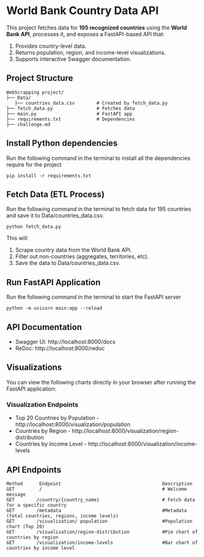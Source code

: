 # World Bank Country Data API

This project fetches data for **195 recognized countries** using the **World Bank API**, processes it, and exposes a FastAPI-based API that:

1. Provides country-level data.
2. Returns population, region, and income-level visualizations.
3. Supports interactive Swagger documentation.


## Project Structure

```
WebScrapping project/
├── Data/
   ├── countries_data.csv        # Created by fetch_data.py 
├── fetch_data.py                # Fetches data
├── main.py                      # FastAPI app
├── requirements.txt             # Dependencies
├── challenge.md

```

## Install Python dependencies
Run the following command in the terminal to install all the dependencies require for the project

``` pip install -r requirements.txt ```


## Fetch Data (ETL Process)
Run the following command in the terminal to fetch data for 195 countries and save it to Data/countries_data.csv.

``` python fetch_data.py ```

This will:

1. Scrape country data from the World Bank API.
2. Filter out non-countries (aggregates, territories, etc).
3. Save the data to Data/countries_data.csv.



## Run FastAPI Application
Run the following command in the terminal to start the FastAPI server

``` python -m uvicorn main:app --reload ```


## API Documentation
- Swagger UI: http://localhost:8000/docs
- ReDoc:  http://localhost:8000/redoc


## Visualizations
You can view the following charts directly in your browser after running the FastAPI application:

### Visualization Endpoints
- Top 20 Countries by Population   - http://localhost:8000/visualization/population
- Countries by Region	           - http://localhost:8000/visualization/region-distribution
- Countries by Income Level        - http://localhost:8000/visualization/income-levels


## API Endpoints	
``` 
Method      Endpoint                                     Description                                
GET	        /	                                         # Welcome message
GET	       /country/{country_name}	                     # Fetch data for a specific country
GET	       /metadata	                                 #Metadata (total countries, regions, income levels)
GET	       /visualization/ population	                 #Population chart (Top 20)
GET	       /visualization/region-distribution	         #Pie chart of countries by region
GET	       /visualization/income-levels	                 #Bar chart of countries by income level
```
